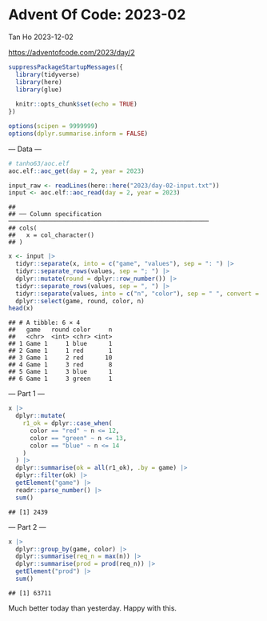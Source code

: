 Advent Of Code: 2023-02
================
Tan Ho
2023-12-02

<https://adventofcode.com/2023/day/2>

``` r
suppressPackageStartupMessages({
  library(tidyverse)
  library(here)
  library(glue)
  
  knitr::opts_chunk$set(echo = TRUE)
})

options(scipen = 9999999)
options(dplyr.summarise.inform = FALSE)
```

— Data —

``` r
# tanho63/aoc.elf
aoc.elf::aoc_get(day = 2, year = 2023)
```

``` r
input_raw <- readLines(here::here("2023/day-02-input.txt"))
input <- aoc.elf::aoc_read(day = 2, year = 2023)
```

    ## 
    ## ── Column specification ────────────────────────────────────────────────────────
    ## cols(
    ##   x = col_character()
    ## )

``` r
x <- input |> 
  tidyr::separate(x, into = c("game", "values"), sep = ": ") |> 
  tidyr::separate_rows(values, sep = "; ") |> 
  dplyr::mutate(round = dplyr::row_number()) |> 
  tidyr::separate_rows(values, sep = ", ") |> 
  tidyr::separate(values, into = c("n", "color"), sep = " ", convert = T) |> 
  dplyr::select(game, round, color, n)
head(x)
```

    ## # A tibble: 6 × 4
    ##   game   round color     n
    ##   <chr>  <int> <chr> <int>
    ## 1 Game 1     1 blue      1
    ## 2 Game 1     1 red       1
    ## 3 Game 1     2 red      10
    ## 4 Game 1     3 red       8
    ## 5 Game 1     3 blue      1
    ## 6 Game 1     3 green     1

— Part 1 —

``` r
x |>
  dplyr::mutate(
    r1_ok = dplyr::case_when(
      color == "red" ~ n <= 12,
      color == "green" ~ n <= 13,
      color == "blue" ~ n <= 14
    )
  ) |> 
  dplyr::summarise(ok = all(r1_ok), .by = game) |> 
  dplyr::filter(ok) |> 
  getElement("game") |> 
  readr::parse_number() |> 
  sum()
```

    ## [1] 2439

— Part 2 —

``` r
x |> 
  dplyr::group_by(game, color) |> 
  dplyr::summarise(req_n = max(n)) |> 
  dplyr::summarise(prod = prod(req_n)) |> 
  getElement("prod") |> 
  sum()
```

    ## [1] 63711

Much better today than yesterday. Happy with this.
